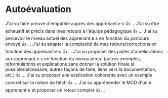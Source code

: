 # Autoévaluation

J'ai su faire preuve d'empathie auprès des apprenant.e.s	👍	...
J'ai su être exhaustif et précis dans mes retours à l'équipe pédagogique	👍	...
J'ai su percevoir le niveau actuel des apprenant.e.s en fonction du parcours envoyé	👍	...
J'ai su adapter la complexité de mes retours/corrections en fonction des apprenant.e.s	👍	...
J'ai su proposer des pistes d'améliorations aux apprenant.e.s en fonction du niveau perçu (autres exemples, reformulations et explications sans donner la solution finale si possible/nécessaire, autres façons de faire, liens vers la documentation, etc.)	👍	...
J'ai su proposer une explication cohérente avec un exemple concret sur la notion de fetch	👍	...
J'ai su appréhender le MCD d'un.e apprenant.e et proposer un retour complet	👍	...
